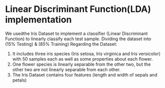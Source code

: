# Linear Discriminant Function(LDA) implementation
We usedthe Iris Dataset to implement a classifier (Linear Discriminant Function) to linearly classify each test sample.
Dividing the dataset into (15% Testing) & (85% Training)
Regarding the Dataset:
1) It includes three iris species (Iris setosa, Iris virginica and Iris versicolor) with 50 samples each as well as some properties about each flower.
2) One flower species is linearly separable from the other two, but the other two are not linearly separable from each other.
3) The Iris Dataset contains four features (length and width of sepals and petals)
